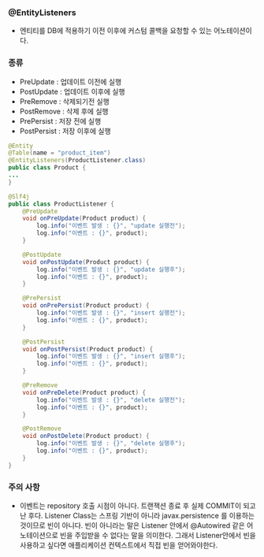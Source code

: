### @EntityListeners
- 엔티티를 DB에 적용하기 이전 이후에 커스텀 콜백을 요청할 수 있는 어노테이션이다.

### 종류
- PreUpdate : 업데이트 이전에 실행
- PostUpdate : 업데이트 이후에 실행
- PreRemove : 삭제되기전 실행
- PostRemove : 삭제 후에 실행
- PrePersist : 저장 전에 실행
- PostPersist : 저장 이후에 실행

``` java
@Entity
@Table(name = "product_item")
@EntityListeners(ProductListener.class)
public class Product {
...
}
```

``` java
@Slf4j
public class ProductListener {
    @PreUpdate
    void onPreUpdate(Product product) {
        log.info("이벤트 발생 : {}", "update 실행전");
        log.info("이벤트 : {}", product);
    }

    @PostUpdate
    void onPostUpdate(Product product) {
        log.info("이벤트 발생 : {}", "update 실행후");
        log.info("이벤트 : {}", product);
    }

    @PrePersist
    void onPrePersist(Product product) {
        log.info("이벤트 발생 : {}", "insert 실행전");
        log.info("이벤트 : {}", product);
    }

    @PostPersist
    void onPostPersist(Product product) {
        log.info("이벤트 발생 : {}", "insert 실행후");
        log.info("이벤트 : {}", product);
    }

    @PreRemove
    void onPreDelete(Product product) {
        log.info("이벤트 발생 : {}", "delete 실행전");
        log.info("이벤트 : {}", product);
    }

    @PostRemove
    void onPostDelete(Product product) {
        log.info("이벤트 발생 : {}", "delete 실행후");
        log.info("이벤트 : {}", product);
    }
}
```


### 주의 사항
- 이벤트는 repository 호출 시점이 아니다. 트랜잭션 종료 후 실제 COMMIT이 되고 난 후다.
Listener Class는 스프링 기반이 아니라 javax.persistence 를 이용하는 것이므로 빈이 아니다.
빈이 아니라는 말은 Listener 안에서 @Autowired 같은 어노테이션으로 빈을 주입받을 수 없다는 말을 의미한다. 그래서 Listener안에서 빈을 사용하고 싶다면 애플리케이션 컨텍스트에서 직접 빈을 얻어와야한다.

